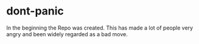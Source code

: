 # dont-panic
In the beginning the Repo was created. This has made a lot of people very angry and been widely regarded as a bad move.
